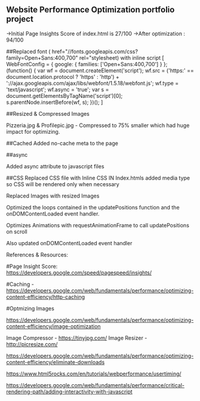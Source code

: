 ## Website Performance Optimization portfolio project


->Initial Page Insights Score of index.html is 27/100
->After optimization : 94/100


##Replaced font ( href="//fonts.googleapis.com/css?family=Open+Sans:400,700" rel="stylesheet) with inline script
 [
  WebFontConfig = {
            google: {
                families: ['Open+Sans:400,700']
            }
        };
        (function() {
            var wf = document.createElement('script');
            wf.src = ('https:' == document.location.protocol ? 'https' : 'http') +
                '://ajax.googleapis.com/ajax/libs/webfont/1.5.18/webfont.js';
            wf.type = 'text/javascript';
            wf.async = 'true';
            var s = document.getElementsByTagName('script')[0];
            s.parentNode.insertBefore(wf, s);
        })();
]

##Resized & Compressed Images

Pizzeria.jpg & Profilepic.jpg - Compressed to 75% smaller which had huge impact for optimizing.


##Cached
Added no-cache meta to the page

##async

Added async attribute to javascript files

##CSS
Replaced CSS file with Inline CSS IN Index.htmls
added media type so CSS will be rendered only when necessary


Replaced Images with resized Images

Optimized the loops contained in the updatePositions function and the onDOMContentLoaded event handler.

Optimizes Animations with requestAnimationFrame to call updatePositions on scroll

Also updated onDOMContentLoaded event handler



References & Resources:

#Page Insight Score: https://developers.google.com/speed/pagespeed/insights/

#Caching - https://developers.google.com/web/fundamentals/performance/optimizing-content-efficiency/http-caching

#Optmizing Images

https://developers.google.com/web/fundamentals/performance/optimizing-content-efficiency/image-optimization

Image Compressor - https://tinyjpg.com/
Image Resizer - http://picresize.com/

https://developers.google.com/web/fundamentals/performance/optimizing-content-efficiency/eliminate-downloads

https://www.html5rocks.com/en/tutorials/webperformance/usertiming/

https://developers.google.com/web/fundamentals/performance/critical-rendering-path/adding-interactivity-with-javascript

